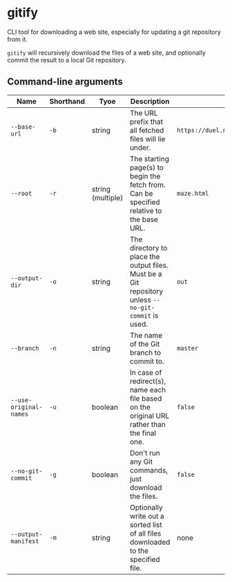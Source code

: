 # gitify

CLI tool for downloading a web site, especially for updating a git repository from it.

`gitify` will recursively download the files of a web site, and optionally commit the result to a local Git repository.

## Command-line arguments

| Name                   | Shorthand | Tyoe              | Description                                                                                         | Default
| ---------------------- | --------- | ----------------- | --------------------------------------------------------------------------------------------------- | -----------------------------------------
| `--base-url`           | `-b`      | string            | The URL prefix that all fetched files will lie under.                                               | `https://duel.neocities.org/concentric/`
| `--root`               | `-r`      | string (multiple) | The starting page(s) to begin the fetch from. Can be specified relative to the base URL.            | `maze.html`
| `--output-dir`         | `-o`      | string            | The directory to place the output files. Must be a Git repository unless `--no-git-commit` is used. | `out`
| `--branch`             | `-n`      | string            | The name of the Git branch to commit to.                                                            | `master`
| `--use-original-names` | `-u`      | boolean           | In case of redirect(s), name each file based on the original URL rather than the final one.         | `false`
| `--no-git-commit`      | `-g`      | boolean           | Don't run any Git commands, just download the files.                                                | `false`
| `--output-manifest`    | `-m`      | string            | Optionally write out a sorted list of all files downloaded to the specified file.                   | none
